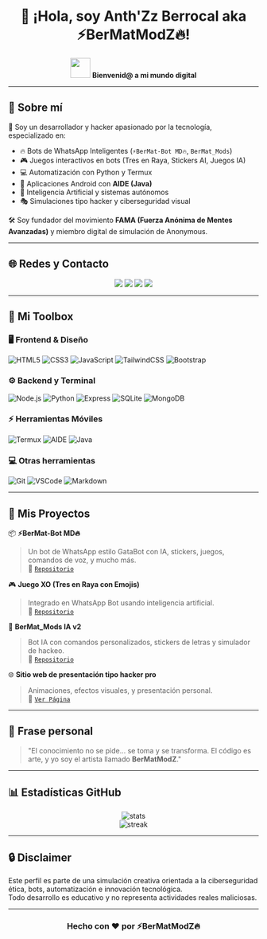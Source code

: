 <h1 align="center">
  👋 ¡Hola, soy <strong>Anth'Zz Berrocal</strong> aka <strong>⚡BerMatModZ🔥</strong>!
</h1>

<p align="center">
  <img src="https://media.giphy.com/media/hvRJCLFzcasrR4ia7z/giphy.gif" width="40"/> 
  <b>Bienvenid@ a mi mundo digital</b>
</p>

---

## 🚀 Sobre mí

🎯 Soy un desarrollador y hacker apasionado por la tecnología, especializado en:

- 🔥 Bots de WhatsApp Inteligentes (`⚡BerMat-Bot MD🔥`, `BerMat_Mods`)
- 🎮 Juegos interactivos en bots (Tres en Raya, Stickers AI, Juegos IA)
- 💻 Automatización con Python y Termux
- 📲 Aplicaciones Android con **AIDE (Java)**
- 🧠 Inteligencia Artificial y sistemas autónomos
- 🎭 Simulaciones tipo hacker y ciberseguridad visual

🛠️ Soy fundador del movimiento **FAMA (Fuerza Anónima de Mentes Avanzadas)** y miembro digital de simulación de Anonymous.

---

## 🌐 Redes y Contacto

<p align="center">
  <a href="https://github.com/Anthzberrocal" target="_blank"><img src="https://img.shields.io/badge/GitHub-BerMatModZ-black?style=for-the-badge&logo=github"></a>
  <a href="https://t.me/BerMatMods" target="_blank"><img src="https://img.shields.io/badge/Telegram-BerMatMods-blue?style=for-the-badge&logo=telegram"></a>
  <a href="https://wa.me/51937556459" target="_blank"><img src="https://img.shields.io/badge/WhatsApp-937556459-green?style=for-the-badge&logo=whatsapp"></a>
  <a href="mailto:anthzberrocal.dev@gmail.com"><img src="https://img.shields.io/badge/Gmail-Anthzberrocal-red?style=for-the-badge&logo=gmail"></a>
</p>

---

## 🧰 Mi Toolbox

### 🖥️ Frontend & Diseño

![HTML5](https://img.shields.io/badge/HTML5-E34F26?style=flat-square&logo=html5&logoColor=white)
![CSS3](https://img.shields.io/badge/CSS3-1572B6?style=flat-square&logo=css3&logoColor=white)
![JavaScript](https://img.shields.io/badge/JavaScript-yellow?style=flat-square&logo=javascript)
![TailwindCSS](https://img.shields.io/badge/Tailwind-06B6D4?style=flat-square&logo=tailwindcss)
![Bootstrap](https://img.shields.io/badge/Bootstrap-purple?style=flat-square&logo=bootstrap)

### ⚙️ Backend y Terminal

![Node.js](https://img.shields.io/badge/Node.js-339933?style=flat-square&logo=nodedotjs)
![Python](https://img.shields.io/badge/Python-3776AB?style=flat-square&logo=python)
![Express](https://img.shields.io/badge/Express-black?style=flat-square&logo=express)
![SQLite](https://img.shields.io/badge/SQLite-003B57?style=flat-square&logo=sqlite)
![MongoDB](https://img.shields.io/badge/MongoDB-47A248?style=flat-square&logo=mongodb)

### ⚡ Herramientas Móviles

![Termux](https://img.shields.io/badge/Termux-000000?style=flat-square&logo=termux)
![AIDE](https://img.shields.io/badge/AIDE-blue?style=flat-square&logo=android)
![Java](https://img.shields.io/badge/Java-ED8B00?style=flat-square&logo=java)

### 💻 Otras herramientas

![Git](https://img.shields.io/badge/Git-F05032?style=flat-square&logo=git)
![VSCode](https://img.shields.io/badge/VS%20Code-007ACC?style=flat-square&logo=visualstudiocode)
![Markdown](https://img.shields.io/badge/Markdown-000000?style=flat-square&logo=markdown)

---

## 🧪 Mis Proyectos

📦 **⚡BerMat-Bot MD🔥**  
> Un bot de WhatsApp estilo GataBot con IA, stickers, juegos, comandos de voz, y mucho más.  
🔗 [`Repositorio`](https://github.com/Anthzberrocal/BerMat-Bot-MD)

🎮 **Juego XO (Tres en Raya con Emojis)**  
> Integrado en WhatsApp Bot usando inteligencia artificial.  
🔗 [`Repositorio`](https://github.com/Anthzberrocal/BerMatMods_XO)

🤖 **BerMat_Mods IA v2**  
> Bot IA con comandos personalizados, stickers de letras y simulador de hackeo.  
🔗 [`Repositorio`](https://github.com/Anthzberrocal/BerMatMods_BotIA)

🌐 **Sitio web de presentación tipo hacker pro**  
> Animaciones, efectos visuales, y presentación personal.  
🔗 [`Ver Página`](https://anthzberrocal.github.io)

---

## 🧠 Frase personal

> "El conocimiento no se pide... se toma y se transforma. El código es arte, y yo soy el artista llamado **BerMatModZ**."

---

## 📊 Estadísticas GitHub

<p align="center">
  <img src="https://github-readme-stats.vercel.app/api?username=Anthzberrocal&show_icons=true&theme=radical&hide_border=true" alt="stats">
  <br>
  <img src="https://github-readme-streak-stats.herokuapp.com/?user=Anthzberrocal&theme=tokyonight&hide_border=true" alt="streak">
</p>

---

## 🔒 Disclaimer

Este perfil es parte de una simulación creativa orientada a la ciberseguridad ética, bots, automatización e innovación tecnológica.  
Todo desarrollo es educativo y no representa actividades reales maliciosas.

---

<h3 align="center">Hecho con ❤️ por ⚡BerMatModZ🔥</h3>
